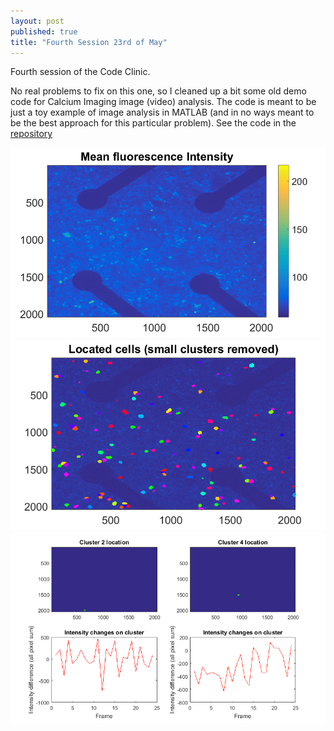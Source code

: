 ```yaml
---
layout: post
published: true
title: "Fourth Session 23rd of May"
---
```

Fourth session of the Code Clinic.

No real problems to fix on this one, so I cleaned up a bit some old demo code for Calcium Imaging image (video) analysis. The code is meant to be just a toy example of image analysis in MATLAB (and in no ways meant to be the best approach for this particular problem). See the code in the [repository](https://github.com/Leo-GG/CodeClinicCABHC/blob/master/Examples/2019-05-23/)


![](/Examples/2019-05-23/meanInt.png "Mean Intensities")
![](/Examples/2019-05-23/located_cells.png "Located cells")
![](/Examples/2019-05-23/cl_sample.png "Sample cluster data")
